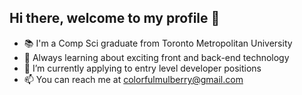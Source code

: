 ## Hi there, welcome to my profile 👋

- 📚 I'm a Comp Sci graduate from Toronto Metropolitan University
- 🌱 Always learning about exciting front and back-end technology
- 💼 I’m currently applying to entry level developer positions
- 📫 You can reach me at colorfulmulberry@gmail.com

<!--
**ColorfulMulberry/ColorfulMulberry** is a ✨ _special_ ✨ repository because its `README.md` (this file) appears on your GitHub profile.
-->
